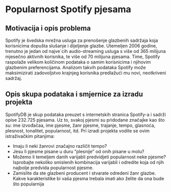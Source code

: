 # Popularnost Spotify pjesama
## Motivacija i opis problema
Spotify je švedska mrežna usluga za prenošenje glazbenih sadržaja koja korisnicima dopušta slušanje i dijeljenje glazbe. Utemeljen 2006 godine, trenutno je jedan od najve´cih audio-streaming usluga s više od
365 milijuna mjesečno aktivnih korisnika, te više od 70 milijuna pjesama. Time, Spotify raspolaže velikom
količinom podataka o samim korisnicima i njihovim glazbenim preferencijama. Analizom takvih podataka
Spotify može maksimizirati zadovoljstvo krajnjeg korisnika predlažući mu novi, neotkriveni sadržaj.
## Opis skupa podataka i smjernice za izradu projekta
SpotifyDB je skup podataka preuzet s internetskih stranica Spotify-a i sadrži opise 232.725 pjesama. Uz to,
svakoj pjesmi su pridodane značajke kao što su: ime izvođačaa, ime pjesme, žanr pjesme, trajanje, tempo,
glasnoća, plesnost, tonalitet, popularnost, itd.
Pri izradi projekta vodite se ovim istraživačkim pitanjima:
* Imaju li neki žanrovi značajno različit tempo?
* Jesu li pjesme pisane u duru ”plesnije” od onih pisane u molu?
* Možemo li temeljem danih varijabli predvidjeti popularnost neke pjesme? Isprobajte nekoliko smislenih
kombinacija varijabli i odredite koja od njih najbolje predvida popularnost pjesme.
* Zamislite da ste glazbeni producent i stvarate odredeni žanr glazbe. Kakve karakteristike bi vaša pjesma
trebala imati ako želite da ona bude što popularnija
